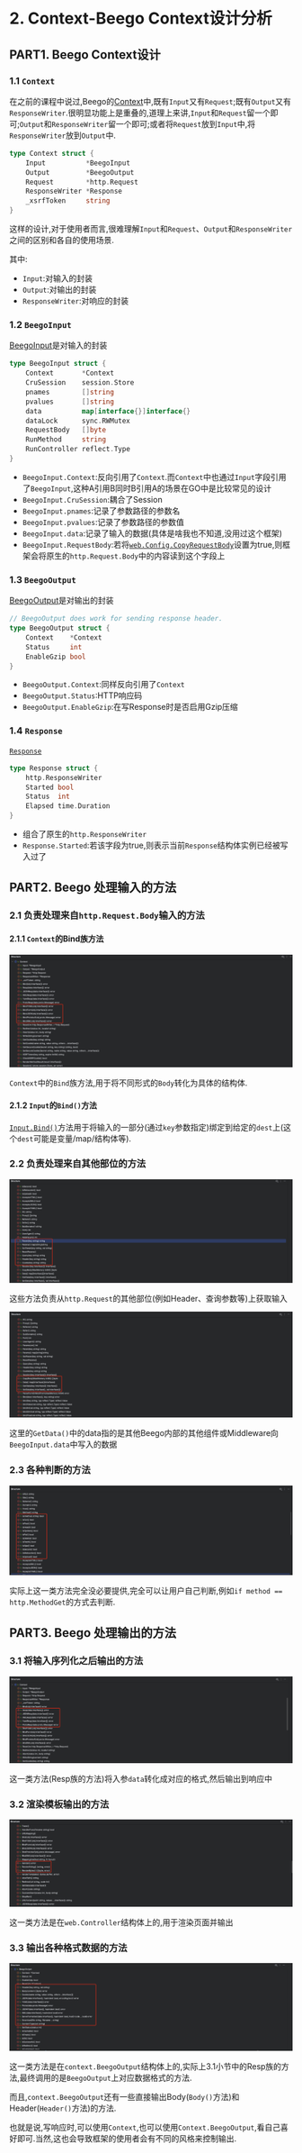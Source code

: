 # 2. Context-Beego Context设计分析

## PART1. Beego Context设计

### 1.1 `Context`

在之前的课程中说过,Beego的[Context](https://github.com/beego/beego/blob/develop/server/web/context/context.go#L72)中,既有`Input`又有`Request`;既有`Output`又有`ResponseWriter`.很明显功能上是重叠的,道理上来讲,`Input`和`Request`留一个即可;`Output`和`ResponseWriter`留一个即可;或者将`Request`放到`Input`中,将`ResponseWriter`放到`Output`中.

```go
type Context struct {
	Input          *BeegoInput
	Output         *BeegoOutput
	Request        *http.Request
	ResponseWriter *Response
	_xsrfToken     string
}
```

这样的设计,对于使用者而言,很难理解`Input`和`Request`、`Output`和`ResponseWriter`之间的区别和各自的使用场景.

其中:

- `Input`:对输入的封装
- `Output`:对输出的封装
- `ResponseWriter`:对响应的封装

### 1.2 `BeegoInput`

[BeegoInput](https://github.com/beego/beego/blob/develop/server/web/context/input.go#L46)是对输入的封装

```go
type BeegoInput struct {
	Context       *Context
	CruSession    session.Store
	pnames        []string
	pvalues       []string
	data          map[interface{}]interface{}
	dataLock      sync.RWMutex
	RequestBody   []byte
	RunMethod     string
	RunController reflect.Type
}
```

- `BeegoInput.Context`:反向引用了`Context`.而`Context`中也通过`Input`字段引用了`BeegoInput`,这种A引用B同时B引用A的场景在GO中是比较常见的设计
- `BeegoInput.CruSession`:耦合了Session
- `BeegoInput.pnames`:记录了参数路径的参数名
- `BeegoInput.pvalues`:记录了参数路径的参数值
- `BeegoInput.data`:记录了输入的数据(具体是啥我也不知道,没用过这个框架)
- `BeegoInput.RequestBody`:若将[`web.Config.CopyRequestBody`](https://github.com/beego/beego/blob/develop/server/web/config.go#L73)设置为true,则框架会将原生的`http.Request.Body`中的内容读到这个字段上

### 1.3 `BeegoOutput`

[BeegoOutput](https://github.com/beego/beego/blob/develop/server/web/context/output.go#L39)是对输出的封装

```go
// BeegoOutput does work for sending response header.
type BeegoOutput struct {
	Context    *Context
	Status     int
	EnableGzip bool
}
```

- `BeegoOutput.Context`:同样反向引用了`Context`
- `BeegoOutput.Status`:HTTP响应码
- `BeegoOutput.EnableGzip`:在写Response时是否启用Gzip压缩

### 1.4 `Response`

[`Response`](https://github.com/beego/beego/blob/develop/server/web/context/context.go#L334)

```go
type Response struct {
	http.ResponseWriter
	Started bool
	Status  int
	Elapsed time.Duration
}
```

- 组合了原生的`http.ResponseWriter`
- `Response.Started`:若该字段为true,则表示当前`Response`结构体实例已经被写入过了

## PART2. Beego 处理输入的方法

### 2.1 负责处理来自`http.Request.Body`输入的方法

#### 2.1.1 `Context`的Bind族方法

![Beego处理输入的方法-Bind族](../img/Web框架之Context与AOP方案/2.Context-BeegoContext设计分析/Beego处理输入的方法-Bind族.png)

`Context`中的`Bind`族方法,用于将不同形式的`Body`转化为具体的结构体.

#### 2.1.2 `Input`的`Bind()`方法

[`Input.Bind()`](https://github.com/beego/beego/blob/develop/server/web/context/input.go#L443)方法用于将输入的一部分(通过`key`参数指定)绑定到给定的`dest`上(这个`dest`可能是变量/map/结构体等).

### 2.2 负责处理来自其他部位的方法

![BeegoInput中负责从其他部位获取输入的方法](../img/Web框架之Context与AOP方案/2.Context-BeegoContext设计分析/BeegoInput中负责从其他部位获取输入的方法.png)

这些方法负责从`http.Request`的其他部位(例如Header、查询参数等)上获取输入

![BeegoInput中负责从其他部位获取输入的方法-2](../img/Web框架之Context与AOP方案/2.Context-BeegoContext设计分析/BeegoInput中负责从其他部位获取输入的方法-2.png)

这里的`GetData()`中的data指的是其他Beego内部的其他组件或Middleware向`BeegoInput.data`中写入的数据

### 2.3 各种判断的方法

![Input中各种判断的方法](../img/Web框架之Context与AOP方案/2.Context-BeegoContext设计分析/Input中各种判断的方法.png)

实际上这一类方法完全没必要提供,完全可以让用户自己判断,例如`if method == http.MethodGet`的方式去判断.

## PART3. Beego 处理输出的方法

### 3.1 将输入序列化之后输出的方法

![Context中处理序列化输出的方法](../img/Web框架之Context与AOP方案/2.Context-BeegoContext设计分析/Context中处理序列化输出的方法.png)

这一类方法(Resp族的方法)将入参`data`转化成对应的格式,然后输出到响应中

### 3.2 渲染模板输出的方法

![Controller中渲染模板输出的方法](../img/Web框架之Context与AOP方案/2.Context-BeegoContext设计分析/Controller中渲染模板输出的方法.png)

这一类方法是在`web.Controller`结构体上的,用于渲染页面并输出

### 3.3 输出各种格式数据的方法

![Output中定义输出各种格式数据的方法](../img/Web框架之Context与AOP方案/2.Context-BeegoContext设计分析/Output中定义输出各种格式数据的方法.png)

这一类方法是在`context.BeegoOutput`结构体上的,实际上3.1小节中的Resp族的方法,最终调用的是`BeegoOutput`上对应数据格式的方法.

而且,`context.BeegoOutput`还有一些直接输出Body(`Body()`方法)和Header(`Header()`方法)的方法.

也就是说,写响应时,可以使用`Context`,也可以使用`Context.BeegoOutput`,看自己喜好即可.当然,这也会导致框架的使用者会有不同的风格来控制输出.
